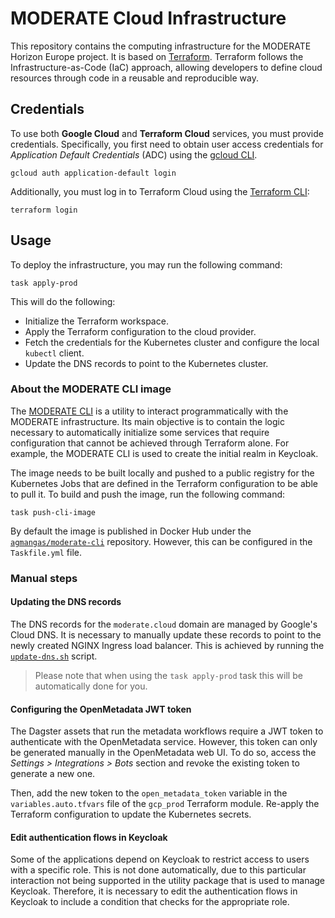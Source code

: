 # MODERATE Cloud Infrastructure

This repository contains the computing infrastructure for the MODERATE Horizon Europe project. It is based on [Terraform](https://www.terraform.io/). Terraform follows the Infrastructure-as-Code (IaC) approach, allowing developers to define cloud resources through code in a reusable and reproducible way.

## Credentials

To use both **Google Cloud** and **Terraform Cloud** services, you must provide credentials. Specifically, you first need to obtain user access credentials for _Application Default Credentials_ (ADC) using the [gcloud CLI](https://cloud.google.com/sdk/gcloud).

```
gcloud auth application-default login
```

Additionally, you must log in to Terraform Cloud using the [Terraform CLI](https://developer.hashicorp.com/terraform/downloads):

```
terraform login
```

## Usage

To deploy the infrastructure, you may run the following command:

```console
task apply-prod
```

This will do the following:

* Initialize the Terraform workspace.
* Apply the Terraform configuration to the cloud provider.
* Fetch the credentials for the Kubernetes cluster and configure the local `kubectl` client.
* Update the DNS records to point to the Kubernetes cluster.

### About the MODERATE CLI image

The [MODERATE CLI](./cli) is a utility to interact programmatically with the MODERATE infrastructure. Its main objective is to contain the logic necessary to automatically initialize some services that require configuration that cannot be achieved through Terraform alone. For example, the MODERATE CLI is used to create the initial realm in Keycloak.

The image needs to be built locally and pushed to a public registry for the Kubernetes Jobs that are defined in the Terraform configuration to be able to pull it. To build and push the image, run the following command:

```console
task push-cli-image
```

By default the image is published in Docker Hub under the [`agmangas/moderate-cli`](https://hub.docker.com/r/agmangas/moderate-cli) repository. However, this can be configured in the `Taskfile.yml` file.

### Manual steps

#### Updating the DNS records

The DNS records for the `moderate.cloud` domain are managed by Google's Cloud DNS. It is necessary to manually update these records to point to the newly created NGINX Ingress load balancer. This is achieved by running the [`update-dns.sh`](scripts/update-dns.sh) script.

> Please note that when using the `task apply-prod` task this will be automatically done for you.

#### Configuring the OpenMetadata JWT token

The Dagster assets that run the metadata workflows require a JWT token to authenticate with the OpenMetadata service. However, this token can only be generated manually in the OpenMetadata web UI. To do so, access the *Settings > Integrations > Bots* section and revoke the existing token to generate a new one.

Then, add the new token to the `open_metadata_token` variable in the `variables.auto.tfvars` file of the `gcp_prod` Terraform module. Re-apply the Terraform configuration to update the Kubernetes secrets.

#### Edit authentication flows in Keycloak

Some of the applications depend on Keycloak to restrict access to users with a specific role. This is not done automatically, due to this particular interaction not being supported in the utility package that is used to manage Keycloak. Therefore, it is necessary to edit the authentication flows in Keycloak to include a condition that checks for the appropriate role.